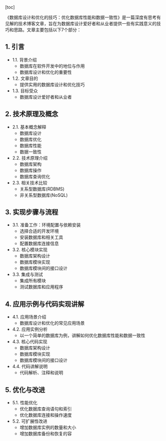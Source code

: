 
[toc]                    
                
                
《数据库设计和优化的技巧：优化数据库性能和数据一致性》是一篇深度有思考有见解的技术博客文章，旨在为数据库设计爱好者和从业者提供一些有实践意义的技巧和思路。文章主要包括以下7个部分：

## 1. 引言

- 1.1. 背景介绍
   - 数据库在软件开发中的地位与作用
   - 数据库设计和优化的重要性
- 1.2. 文章目的
   - 提供实用的数据库设计和优化技巧
- 1.3. 目标受众
   - 数据库设计爱好者和从业者

## 2. 技术原理及概念

- 2.1. 基本概念解释
   - 数据库设计
   - 数据库优化
   - 数据库性能
   - 数据一致性
- 2.2. 技术原理介绍
   - 数据库架构
   - 数据库操作
   - 数据库查询优化
- 2.3. 相关技术比较
   - 关系型数据库(RDBMS)
   - 非关系型数据库(NoSQL)

## 3. 实现步骤与流程

- 3.1. 准备工作：环境配置与依赖安装
   - 选择合适的开发环境
   - 安装数据库和相关工具
   - 配置数据库连接信息
- 3.2. 核心模块实现
   - 数据库架构设计
   - 数据库模块实现
   - 数据库模块间的接口设计
- 3.3. 集成与测试
   - 集成所有模块
   - 测试数据库和应用程序

## 4. 应用示例与代码实现讲解

- 4.1. 应用场景介绍
   - 数据库设计和优化的常见应用场景
- 4.2. 应用实例分析
   - 以一个简单的数据库为例，讲解如何优化数据库性能和数据一致性
- 4.3. 核心代码实现
   - 数据库架构设计
   - 数据库模块实现
   - 数据库模块间的接口设计
- 4.4. 代码讲解说明
   - 代码解析、注释和说明

## 5. 优化与改进

- 5.1. 性能优化
   - 优化数据库查询语句和索引
   - 优化数据库连接和操作速度
- 5.2. 可扩展性改进
   - 增加数据库实例的数量和大小
   - 增加数据库备份和恢复的容

